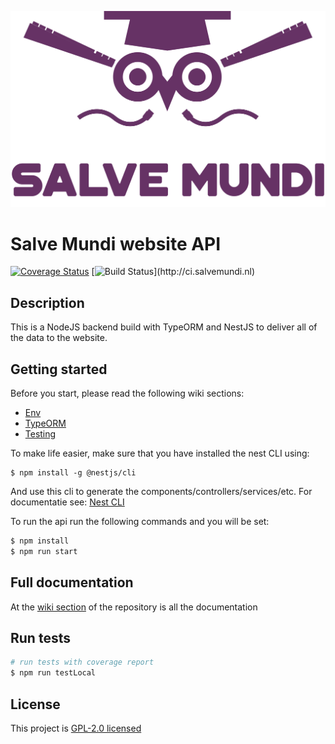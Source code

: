 ![Salve Mundi Logo](/Logo_paars.png)
# Salve Mundi website API
[![Coverage Status](https://coveralls.io/repos/github/salvemundi/samu-api/badge.svg?branch=master)](https://coveralls.io/github/salvemundi/samu-api?branch=master)
[![Build Status](http://ci.salvemundi.nl/teamcity/app/rest/builds/buildType:(id:SamuApi_Build)/statusIcon)](http://ci.salvemundi.nl)

## Description

This is a NodeJS backend build with TypeORM and NestJS to deliver all of the data to the website. 

## Getting started

Before you start, please read the following wiki sections:
- [Env](https://github.com/salvemundi/samu-api/wiki/Environment-File-(.env))
- [TypeORM](https://github.com/salvemundi/samu-api/wiki/TypeORM)
- [Testing](https://github.com/salvemundi/samu-api/wiki)

To make life easier, make sure that you have installed the nest CLI using: 
```
$ npm install -g @nestjs/cli
```
And use this cli to generate the components/controllers/services/etc. For documentatie see: [Nest CLI](https://docs.nestjs.com/cli/usages)

To run the api run the following commands and you will be set:

```bash
$ npm install
$ npm run start
```

## Full documentation

At the [wiki section](https://github.com/salvemundi/samu-api/wiki) of the repository is all the documentation

## Run tests

```bash
# run tests with coverage report
$ npm run testLocal
```

## License

This project is [GPL-2.0 licensed](LICENSE)
